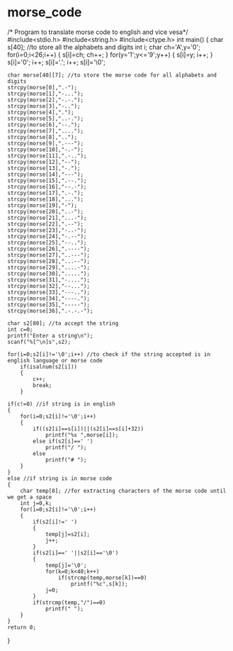 # morse_code
/* Program to translate morse code to english and vice vesa*/
#include<stdio.h>
#include<string.h>
#include<ctype.h>
int main()
{
	char s[40]; //to store all the alphabets and digits
	int i;
	char ch='A',y='0';
	for(i=0;i<26;i++)
	{
		s[i]=ch;
		ch++;
	}
	for(y='1';y<='9';y++)
	{
		s[i]=y;
		i++;
	}
	s[i]='0';
	i++;
	s[i]='.';
	i++;
	s[i]='\0';
  
	char morse[40][7]; //to store the morse code for all alphabets and digits
	strcpy(morse[0],".-");
	strcpy(morse[1],"-...");
	strcpy(morse[2],"-.-.");
	strcpy(morse[3],"-..");
	strcpy(morse[4],".");
	strcpy(morse[5],"..-.");
	strcpy(morse[6],"--.");
	strcpy(morse[7],"....");
	strcpy(morse[8],"..");
	strcpy(morse[9],".---");
	strcpy(morse[10],"-.-");
	strcpy(morse[11],".-..");
	strcpy(morse[12],"--");
	strcpy(morse[13],"-.");
	strcpy(morse[14],"---");
	strcpy(morse[15],".--.");
	strcpy(morse[16],"--.-");
	strcpy(morse[17],".-.");
	strcpy(morse[18],"...");
	strcpy(morse[19],"-");
	strcpy(morse[20],"..-");
	strcpy(morse[21],"...-");
	strcpy(morse[22],".--");
	strcpy(morse[23],"-..-");
	strcpy(morse[24],"-.--");
	strcpy(morse[25],"--..");
	strcpy(morse[26],".----");
	strcpy(morse[27],"..---");
	strcpy(morse[28],"...--");
	strcpy(morse[29],"....-");
	strcpy(morse[30],".....");
	strcpy(morse[31],"-....");
	strcpy(morse[32],"--...");
	strcpy(morse[33],"---..");
	strcpy(morse[34],"----.");
	strcpy(morse[35],"-----");
	strcpy(morse[36],".-.-.-"); 
  
	char s2[80]; //to accept the string
	int c=0;  
	printf("Enter a string\n");
	scanf("%[^\n]s",s2);
  
	for(i=0;s2[i]!='\0';i++) //to check if the string accepted is in english language or morse code
		if(isalnum(s2[i]))
		{
			c++;
			break;
		}
    
	if(c!=0) //if string is in english
	{
		for(i=0;s2[i]!='\0';i++)
		{
			if((s2[i]==s[i])||(s2[i]==s[i]+32))
				printf("%s ",morse[i]);
			else if(s2[i]==' ')
				printf("/ ");
			else
				printf("# ");
		}
	}
	else //if string is in morse code
	{
		char temp[8]; //for extracting characters of the morse code until we get a space
		int j=0,k;
		for(i=0;s2[i]!='\0';i++)
		{
			if(s2[i]!=' ')
			{
				temp[j]=s2[i];
				j++;
			}
			if(s2[i]==' '||s2[i]=='\0')
			{
				temp[j]='\0';
				for(k=0;k<40;k++)
					if(strcmp(temp,morse[k])==0)
						printf("%c",s[k]);
				j=0;
			}
			if(strcmp(temp,"/")==0)
				printf(" ");
		}
	} 
	return 0;
}
